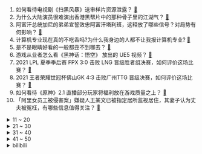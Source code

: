 1. 如何看待电视剧《扫黑风暴》送审样片资源泄露？ [:link:](https://www.zhihu.com/question/481330328)
2. 为什么大陆演员很难演出香港黑帮片中的那种骨子里的江湖气？ [:link:](https://www.zhihu.com/question/480849535)
3. 阿富汗总统加尼的弟弟宣誓效忠阿富汗塔利班，这释放了哪些信号？对局势有何影响？ [:link:](https://www.zhihu.com/question/481499823)
4. 计算机专业现在真的不吃香吗?为什么我身边的人都不让我报计算机专业? [:link:](https://www.zhihu.com/question/470635141)
5. 是不是眼睛好看的一般都丑不到哪去？ [:link:](https://www.zhihu.com/question/480505441)
6. 游戏从业者怎么看《黑神话：悟空》 放出的 UE5 视频？ [:link:](https://www.zhihu.com/question/481230861)
7. 2021 LPL 夏季季后赛 FPX 3:0 击败 LNG 晋级胜者组决赛，如何评价这场比赛？ [:link:](https://www.zhihu.com/question/481458042)
8. 2021 王者荣耀世冠杯佛山GK 4:3 击败广州TTG 晋级决赛，如何评价这场比赛？ [:link:](https://www.zhihu.com/question/481488644)
9. 如何看待《原神》2.1 直播部分玩家将福利放在游戏质量之上？ [:link:](https://www.zhihu.com/question/481342967)
10. 「阿里女员工被侵害案」嫌疑人王某文已被指定居所监视居住，其妻子认为丈夫被冤枉，有哪些信息值得关注？ [:link:](https://www.zhihu.com/question/481454197)
<details>
<summary>11 ~ 20</summary>

11. 如何以「姐姐，我不会，教教我」为开头写一篇姐弟恋文？ [:link:](https://www.zhihu.com/question/453867329)
12. 如何看待「工作手机竟然在偷偷录音」，公司凭偷录内容向离职员工索赔 14 万？ [:link:](https://www.zhihu.com/question/480979026)
13. 说实话那些在大学里没谈过恋爱，出入社会之后是怎么找寻另一半的？ [:link:](https://www.zhihu.com/question/432440454)
14. 物理硕士跨行卖卤味，自称「不觉得浪费人才」。如果你是他的家人，能理解他吗？ [:link:](https://www.zhihu.com/question/480359455)
15. 塔利班挨家挨户敲门喊大家上班，当地居民会正常复工吗？对经济会造成哪些影响？ [:link:](https://www.zhihu.com/question/481261418)
16. 如何看待鸿星尔克向河南博物院捐赠 100 万元，支持灾后重建工作？鸿星尔克如今企业情况如何？ [:link:](https://www.zhihu.com/question/481347084)
17. 视力一直在下降，但是手机和电脑又必须要用，怎样才能减缓视力下降？ [:link:](https://www.zhihu.com/question/29378502)
18. 影评人毛尖说「影视剧就是全中国最封建的地方」，你认同吗？ [:link:](https://www.zhihu.com/question/480959905)
19. 如何解读游戏《黑神话：悟空》结尾弥勒佛说的「即见未来，为何不拜」？ [:link:](https://www.zhihu.com/question/481173215)
20. 巴基斯坦载中国公民车队遭炸弹袭击，一名中方人员受伤，目前情况如何？ [:link:](https://www.zhihu.com/question/481364036)
</details>
<details>
<summary>21 ~ 30</summary>

21. 丈夫要去美国做三年博士后，应该陪读还是异国？ [:link:](https://www.zhihu.com/question/345157388)
22. 操场埋尸案被害人家属将起诉《操场》电影片方，能够获得支持吗？涉及哪些法律问题？ [:link:](https://www.zhihu.com/question/481239064)
23. 周奇墨在《脱口秀大会 4》突围赛中的「Listen to 伯伯」这段厉害在哪儿？ [:link:](https://www.zhihu.com/question/480511536)
24. 哈萨克斯坦不承认塔利班政权，双方有什么过节吗？这会对中亚局势产生哪些影响？ [:link:](https://www.zhihu.com/question/481253845)
25. 跟一个公司已经谈好并且确定了岗位，但是一问到什么时候可以上班，领导一直说让我等通知，什么意思？ [:link:](https://www.zhihu.com/question/472994909)
26. 你是从什么时候觉得自己要开始健身了？ [:link:](https://www.zhihu.com/question/473214543)
27. 如何评价《这！就是街舞》第四季第二期（上、下）？ [:link:](https://www.zhihu.com/question/481470049)
28. 是真的可以喜欢一个人很久很久吗？ [:link:](https://www.zhihu.com/question/480834639)
29. 教师招聘小学语文试讲如何出彩? [:link:](https://www.zhihu.com/question/337007900)
30. 有什么适合异地情侣一块玩的手机游戏吗？ [:link:](https://www.zhihu.com/question/314734641)
</details>
<details>
<summary>31 ~ 40</summary>

31. 辞去中小学教师编制，去名校读博现实吗？ [:link:](https://www.zhihu.com/question/447564308)
32. 独居时你吃过最令人感动的食物是什么？ [:link:](https://www.zhihu.com/question/479196656)
33. 有哪些适合在大学宿舍使用的椅子？ [:link:](https://www.zhihu.com/question/28416669)
34. 初三努力还能上高中吗？ [:link:](https://www.zhihu.com/question/478525138)
35. 历史上真正的狄仁杰是什么样子的？ [:link:](https://www.zhihu.com/question/30929537)
36. 自己每天活得昏昏沉沉，只能看着自己清醒地堕落，想改变自己，但是我试图改变却显得苍白无力，我该怎么办？ [:link:](https://www.zhihu.com/question/480836820)
37. 家里哪些位置适合「穷装」？ [:link:](https://www.zhihu.com/question/441324496)
38. 你觉得什么是分寸感？ [:link:](https://www.zhihu.com/question/421150527)
39. ​哪些装修项，日子过得越久越发现不必要做，让你觉得钱花的一点也不值？ [:link:](https://www.zhihu.com/question/438326516)
40. 男朋友让我辞职去他在的城市陪他我应该去吗? [:link:](https://www.zhihu.com/question/478132114)
</details>
<details>
<summary>41 ~ 50</summary>

41. 日语零基础到n2需要多久？ [:link:](https://www.zhihu.com/question/286675003)
42. 《原神》一周年庆典的奖励少吗？ [:link:](https://www.zhihu.com/question/481302406)
43. 高中化学基础太差，准高三应该从何补起？ [:link:](https://www.zhihu.com/question/466943473)
44. 有哪些电影你看过之后想去片中出现的地方旅游？ [:link:](https://www.zhihu.com/question/480594016)
45. 初二成绩吊尾，初三还有可能考上高中吗？ [:link:](https://www.zhihu.com/question/468628888)
46. 明末抵御后金有哪些比较可行的方案？ [:link:](https://www.zhihu.com/question/480326141)
47. 炒股你学到了什么？ [:link:](https://www.zhihu.com/question/473194627)
48. 项目经理要懂技术吗？ [:link:](https://www.zhihu.com/question/471721851)
49. 如何理智面对生活中的失败，无论尝试多少次总是不能过自己理想中的生活？ [:link:](https://www.zhihu.com/question/481081326)
50. 钟南山预计中国年底或可实现群体免疫，科学依据是什么？在此之前还有哪些必要措施？届时能彻底摘口罩吗？ [:link:](https://www.zhihu.com/question/481200144)
</details><details>
<summary>bilibili</summary>

1. 《黑神话：悟空》12分钟UE5实机测试集锦 [:link:](//www.bilibili.com/video/BV1y64y1q757)
2. 1920-2020 百年变迁，我眼中的中国女性真实之美。 [:link:](//www.bilibili.com/video/BV1Uf4y137yN)
3. 【才浅手工】花费4个月25万元探寻三星堆金杖制作工艺之谜 [:link:](//www.bilibili.com/video/BV1Nf4y1G7ZS)
4. 杨洋+迪丽热巴，为什么我不敢安利《你是我的荣耀》？ [:link:](//www.bilibili.com/video/BV1xU4y1E7bv)
5. 第一次打完球有女生加我微信，结果啊啊啊啊啊啊啊啊啊 [:link:](//www.bilibili.com/video/BV15M4y1V7y5)
6. “我挺粘人的” [:link:](//www.bilibili.com/video/BV1fb4y1U7CR)
7. 《 教 妇 》：刘！大！鹅！买！瓜！ [:link:](//www.bilibili.com/video/BV1vM4y1L7JH)
8. 《原神》2.1版本PV：「韶光抚月，天下人间」 [:link:](//www.bilibili.com/video/BV1XQ4y1y7Wk)
9. 可恶！求生太难了，3帅小伙决定改名荒岛求“救”... [:link:](//www.bilibili.com/video/BV1x341167uQ)
10. 一级致癌物的广告，竟然上了知名街舞综艺，求求槟榔厂商们，别再迫害年轻人了【洞察社会系列46】 [:link:](//www.bilibili.com/video/BV1e64y1q7FU)
<details>
<summary>11 ~ 20</summary>

11. 希望本视频能让你们更好的保护自己 提前预案 [:link:](//www.bilibili.com/video/BV1eU4y1E7Ns)
12. 【医学博士】毒品是怎样毁掉一个人的？｜新型毒品藏在你身边！ [:link:](//www.bilibili.com/video/BV16q4y1S7E8)
13. 芝 士 牛 排，此 刻 尽 丝 滑【乐高定格动画】 [:link:](//www.bilibili.com/video/BV1uA411A7oH)
14. 帝皇铠甲！我三个月的心血！ [:link:](//www.bilibili.com/video/BV1Fy4y157SH)
15. 翻译翻译，什么才叫奥运精神 [:link:](//www.bilibili.com/video/BV12q4y1S7jC)
16. 天妒英才，他的名字你没有听过，但他的字你一定见过。 [:link:](//www.bilibili.com/video/BV17M4y1V7Qj)
17. 用1000个bug来还原植物大战僵尸!居然运行起来了 [:link:](//www.bilibili.com/video/BV1KU4y1E7vp)
18. 只有大人才懂的快乐！未成年人慎入！ [:link:](//www.bilibili.com/video/BV1464y1e7XB)
19. 谁制定了美国劫匪的行业标准？【硬核狠人06】 [:link:](//www.bilibili.com/video/BV1iU4y1E7cV)
20. 自 杀 式 无 人 机 【滑翔机快乐阴人流#2】 [:link:](//www.bilibili.com/video/BV19h411i7QK)
</details>
<details>
<summary>21 ~ 30</summary>

21. 《明日方舟》危机合约新赛季「蛮鳞行动」宣传PV [:link:](//www.bilibili.com/video/BV1HA411A7q7)
22. ⚡我晒干了沉默⚡最骚版本 [:link:](//www.bilibili.com/video/BV1JA411A7sb)
23. 最残忍的黑社会-孙小果（扫黑风暴孙兴原型） [:link:](//www.bilibili.com/video/BV1m44y1y7Wn)
24. 我把赌博网站黑了，体验赌神的感觉! [:link:](//www.bilibili.com/video/BV1TP4y1p7oQ)
25. 假如周杰伦今年刚刚出道 [:link:](//www.bilibili.com/video/BV1344y1k7gi)
26. 不是吧不是吧，别人发都火了，我自己发还能火吗？ [:link:](//www.bilibili.com/video/BV1AL411b7Hk)
27. 《青莲兰陵》这才是把进厂时机把握极致的兰陵王！！！ [:link:](//www.bilibili.com/video/BV1oq4y1S7jx)
28. 停更1年，我终于从“猝死”的阴影中走出来了！ [:link:](//www.bilibili.com/video/BV1pQ4y1m7rj)
29. 千万播放的视频到底多难做？偷袭雀巢工作室，拿来吧你！ [:link:](//www.bilibili.com/video/BV1pg41157VQ)
30. 台上一分钟，台下十年功。 [:link:](//www.bilibili.com/video/BV1AP4y1s7if)
</details>
<details>
<summary>31 ~ 40</summary>

31. 不 要 笑 挑 战 ssssssss级 [:link:](//www.bilibili.com/video/BV1dy4y1V7ZD)
32. 花2000元飞去新疆吃大盘鸡，上菜的一刻值了！ [:link:](//www.bilibili.com/video/BV1wq4y1M7y2)
33. 谁是狗？ [:link:](//www.bilibili.com/video/BV17U4y1E7Bf)
34. 设置QQ动态头像最简单的方法 [:link:](//www.bilibili.com/video/BV1vM4y1L7Af)
35. 射 雕 英 雄 传 ！ [:link:](//www.bilibili.com/video/BV1zU4y1E7yv)
36. 【游戏侦查冰】假弥勒代表了什么？带你看懂《黑神话：悟空》新演示中的小细节 [:link:](//www.bilibili.com/video/BV1ro4y1U7oJ)
37. 泰拉瑞亚 萌新生存 1 [:link:](//www.bilibili.com/video/BV1HM4y1L7FC)
38. 你们相信这块木头里有御坂美琴吗 [:link:](//www.bilibili.com/video/BV19h411i7rU)
39. 最骚版⚡你榨干了沉默⚡ [:link:](//www.bilibili.com/video/BV1pM4y1L76p)
40. 时代少年团宋亚轩刘耀文合唱《世界上的另一个我》【夏日少年派】 [:link:](//www.bilibili.com/video/BV1jU4y1E77T)
</details>
<details>
<summary>41 ~ 50</summary>

41. 12年前的诺基亚告诉你，什么叫《方向错了》 [:link:](//www.bilibili.com/video/BV11q4y1S7WV)
42. 【特别篇】黑 学 家 快 报 第一期 [:link:](//www.bilibili.com/video/BV1WM4y1L7aw)
43. 油 腻 修 仙 [:link:](//www.bilibili.com/video/BV1VQ4y1m772)
44. "原来真的会有一个爸爸因为自己对女儿生气自责到哭啊。" | 李承铉 [:link:](//www.bilibili.com/video/BV1bh411i7XP)
45. 《我叫玛丽苏》 [:link:](//www.bilibili.com/video/BV1vg41157eW)
46. 全球唯一米其林 鸡蛋冰淇淋 复刻出来是什么味道 [:link:](//www.bilibili.com/video/BV1mf4y137TP)
47. 这一次！我带上强力的帮手来打这个BOSS了！ [:link:](//www.bilibili.com/video/BV1bU4y1E7QY)
48. 小 心 俄 罗 斯 [:link:](//www.bilibili.com/video/BV1464y1e7uz)
49. 【4K60FPS】陈慧娴《千千阙歌》最强音质版本！粤语史诗级神曲！ [:link:](//www.bilibili.com/video/BV1EP4y1s7K3)
50. 谁教你这么剪的？DNA都变异了！ [:link:](//www.bilibili.com/video/BV1Ff4y1G7wN)
</details>
<details>
<summary>51 ~ 60</summary>

51. 新番时光机！十年前的观众都在看什么神片？「2011年7月新番导视」 [:link:](//www.bilibili.com/video/BV1sA411A7JD)
52. 【亦】警惕AI外挂！我写了一个枪枪爆头的视觉AI，又亲手“杀死”了它 [:link:](//www.bilibili.com/video/BV1Lq4y1M7E2)
53. 【特效向】刘华强vs卖瓜老板 [:link:](//www.bilibili.com/video/BV1J64y1e7jb)
54. 【时代少年团】广告拍摄花絮 [:link:](//www.bilibili.com/video/BV1oh411i7FB)
55. 夜跑被一个人跟踪，大老爷们也有点发麻 [:link:](//www.bilibili.com/video/BV1U64y1q7SG)
56. 高位截瘫轮椅情侣的日常之“按摩篇” [:link:](//www.bilibili.com/video/BV1844y1k7ci)
57. 消失大半年只为这一件事！！！ [:link:](//www.bilibili.com/video/BV1p64y1e7EQ)
58. 白 宫 总 统 蛋 糕 【7层巧克力蛋糕】 [:link:](//www.bilibili.com/video/BV1GA411A7CC)
59. 雷神眼狩令的真正目的？雷神不用洗白，她本来就很白！剧情推想~ [:link:](//www.bilibili.com/video/BV193411q7rU)
60. 一个月真能赚4万？up主找到了卖凉皮的双胞胎哥哥！ [:link:](//www.bilibili.com/video/BV1VQ4y1m7m8)
</details>
<details>
<summary>61 ~ 70</summary>

61. 对不起，我超常发挥了 [:link:](//www.bilibili.com/video/BV1KU4y1E7eR)
62. 当年偷偷在微机课上玩过的游戏，居然还有这么多惊喜！ [:link:](//www.bilibili.com/video/BV1Dv411P7Fc)
63. 开渔了！渔民争先恐后送来海鲜，漠叔婉言拒绝 [:link:](//www.bilibili.com/video/BV1Bo4y1U7kU)
64. 饮茶哥：看自己的鬼畜视频 [:link:](//www.bilibili.com/video/BV1SL4y1e7nc)
65. 100万！合影！ [:link:](//www.bilibili.com/video/BV1BM4y1L7fT)
66. 黄龄版《琵琶行》，柔美戏腔，梦回千年！ [:link:](//www.bilibili.com/video/BV1Bg411575T)
67. 回怼家暴！！课 堂 请 勿 乱 猜 谜 7 [:link:](//www.bilibili.com/video/BV1zv411N73o)
68. 吴京的“间歇性”人设崩塌，有人怒骂：真爱国你为啥不捐一个亿？ [:link:](//www.bilibili.com/video/BV1PM4y1V7fA)
69. 太恶心了！段誉见着王语嫣居然失禁了？新《天龙八部》不喷不行！ [:link:](//www.bilibili.com/video/BV1hq4y1M7xy)
70. 【猫鼠电音】STAY [:link:](//www.bilibili.com/video/BV1Tf4y1G78y)
</details>
<details>
<summary>71 ~ 80</summary>

71. 【觉醒年代|说书人】前方高能预警！！ [:link:](//www.bilibili.com/video/BV1cM4y1L7Ja)
72. 【白敬亭】亲朋好友“不加糖”的Re-reaction！（上） [:link:](//www.bilibili.com/video/BV1Tf4y1G7gf)
73. 由于生存条件太过残酷！导致在国外疯传的游戏 [:link:](//www.bilibili.com/video/BV1Ub4y1U7Du)
74. b站up主起草檄文，直击美国病毒溯源，大快人心！！ [:link:](//www.bilibili.com/video/BV1zf4y1375z)
75. 血压狂飙！我要被这黑马新剧气死了！国产罪案剧《扫黑风暴》第二期 [:link:](//www.bilibili.com/video/BV1a64y1e7vL)
76. 坏了，这下真成百岁老人了… [:link:](//www.bilibili.com/video/BV1k64y1q7xs)
77. 当你受到伤害，背包物品数量就会减半！ [:link:](//www.bilibili.com/video/BV1HU4y1E7GY)
78. 初中生补课受同学欺凌，给来查补课警察带路上门：你们都出来！ [:link:](//www.bilibili.com/video/BV1x44y1k71F)
79. 我的世界 但与随机生物绑定终生！？ [:link:](//www.bilibili.com/video/BV12q4y1S7kg)
80. 我怀念的 [:link:](//www.bilibili.com/video/BV1cq4y1D77P)
</details>
<details>
<summary>81 ~ 90</summary>

81. 高中练习册测评？OMG！别买它！【学过石油的语文老师】 [:link:](//www.bilibili.com/video/BV1Q64y1i7yx)
82. 老爸出差终于回来了 [:link:](//www.bilibili.com/video/BV19q4y1S72L)
83. 【半佛】相亲的魔幻与现实。 [:link:](//www.bilibili.com/video/BV1Lv411N7PK)
84. 蚝王来了，一个生蚝5斤重，撬开的那一刻我忍不住笑出声了 [:link:](//www.bilibili.com/video/BV1Wg41157mg)
85. 没洗干净的空调有多脏？拆完老空调，我吐了！【老爸评测】 [:link:](//www.bilibili.com/video/BV1WU4y1E7j3)
86. 我的回应！关于上期视频的争议 [:link:](//www.bilibili.com/video/BV13b4y1S7E6)
87. 华农兄弟：粉丝来我们这玩，带他去摘葡萄，钓鱼，捡田螺，摘板栗 [:link:](//www.bilibili.com/video/BV1YP4y1s7jf)
88. 中学语文课本上隐藏的神作：《桃花源记》 [:link:](//www.bilibili.com/video/BV1vv411N7kp)
89. 人类“舒爽”的瞬间 [:link:](//www.bilibili.com/video/BV1nU4y1E7Go)
90. 把粉丝初中写的小说拍成视频，蚌埠住了哈哈哈哈哈哈 [:link:](//www.bilibili.com/video/BV1oh411i75H)
</details>
<details>
<summary>91 ~ 100</summary>

91. 《是一只鱼》原来这才是国服对抗路啊 [:link:](//www.bilibili.com/video/BV1qA411A78g)
92. 俄罗斯国防部发布短片：这就是中国军队 [:link:](//www.bilibili.com/video/BV1u64y1e7o5)
93. 《反方向的钟》你 为什么不爱我 [:link:](//www.bilibili.com/video/BV1B64y1q7Cw)
94. 酷到雷军都认不出！30天爆改小米铁蛋！【RAY】 [:link:](//www.bilibili.com/video/BV1J44y1k7Gs)
95. 黑神话悟空：新视频到底讲了个什么故事？【懂点儿啥】 [:link:](//www.bilibili.com/video/BV1xh411i7rp)
96. 我发现了“寄生虫”研究所！！！ [:link:](//www.bilibili.com/video/BV1A3411B71P)
97. 《不当医生那七天》 [:link:](//www.bilibili.com/video/BV1of4y137Bk)
98. 【罗翔】张三化身张美美诈骗程序员，当心网络世界的“暗雷” [:link:](//www.bilibili.com/video/BV1p64y1e79P)
99. 「小白」山寨机调查 意外发现平台大漏洞！ [:link:](//www.bilibili.com/video/BV1644y1y7kY)
100. 《偷偷盖了个树屋2.0》 [:link:](//www.bilibili.com/video/BV11g41157cu)
</details></details>